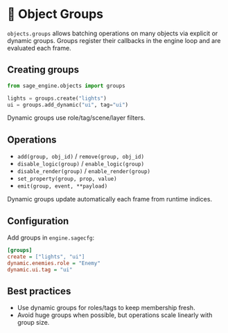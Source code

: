 # 📘 Object Groups

`objects.groups` allows batching operations on many objects via explicit or dynamic groups.
Groups register their callbacks in the engine loop and are evaluated each frame.

## Creating groups

```python
from sage_engine.objects import groups

lights = groups.create("lights")
ui = groups.add_dynamic("ui", tag="ui")
```

Dynamic groups use role/tag/scene/layer filters.

## Operations
- `add(group, obj_id)` / `remove(group, obj_id)`
- `disable_logic(group)` / `enable_logic(group)`
- `disable_render(group)` / `enable_render(group)`
- `set_property(group, prop, value)`
- `emit(group, event, **payload)`

Dynamic groups update automatically each frame from runtime indices.

## Configuration

Add groups in `engine.sagecfg`:

```ini
[groups]
create = ["lights", "ui"]
dynamic.enemies.role = "Enemy"
dynamic.ui.tag = "ui"
```

## Best practices
- Use dynamic groups for roles/tags to keep membership fresh.
- Avoid huge groups when possible, but operations scale linearly with group size.

